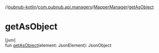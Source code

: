 //[pubnub-kotlin](../../../index.md)/[com.pubnub.api.managers](../index.md)/[MapperManager](index.md)/[getAsObject](get-as-object.md)

# getAsObject

[jvm]\
fun [getAsObject](get-as-object.md)(element: JsonElement): JsonObject
